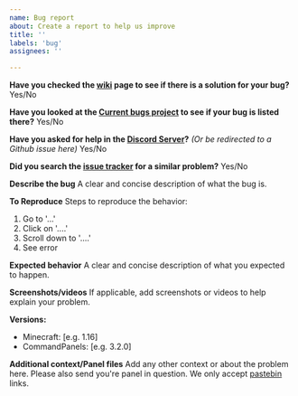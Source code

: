 ```yaml
---
name: Bug report
about: Create a report to help us improve
title: ''
labels: 'bug'
assignees: ''

---
```

**Have you checked the [wiki](https://rockyhawk99.gitbook.io/rockyhawk-wiki/commandpanels/wiki) page to see if there is a solution for your bug?**
Yes/No

**Have you looked at the [Current bugs project](https://github.com/rockyhawk64/CommandPanels/projects/6) to see if your bug is listed there?**
Yes/No

**Have you asked for help in the [Discord Server](https://discord.com/invite/eUWBWh7)?** *(Or be redirected to a Github issue here)*
Yes/No

**Did you search the [issue tracker](https://github.com/rockyhawk64/CommandPanels/issues?q=is%3Aissue) for a similar problem?**
Yes/No

**Describe the bug**
A clear and concise description of what the bug is.

**To Reproduce**
Steps to reproduce the behavior:
1. Go to '...'
2. Click on '....'
3. Scroll down to '....'
4. See error

**Expected behavior**
A clear and concise description of what you expected to happen.

**Screenshots/videos**
If applicable, add screenshots or videos to help explain your problem.

**Versions:**
 - Minecraft: [e.g. 1.16]
 - CommandPanels: [e.g. 3.2.0]

**Additional context/Panel files**
Add any other context or about the problem here. Please also send you're panel in question. We only accept [pastebin](https://pastebin.com/) links.
